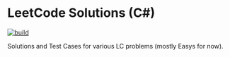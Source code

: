 # LeetCode Solutions (C#)
[![build](https://github.com/segfault0x61/leetcode/workflows/build/badge.svg)](https://github.com/segfault0x61/leetcode/actions/workflows/dotnet.yml)

Solutions and Test Cases for various LC problems (mostly Easys for now).
